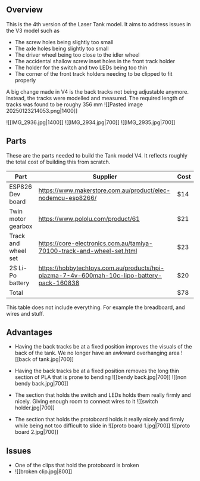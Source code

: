 ## Overview
This is the 4th version of the Laser Tank model. It aims to address issues in the V3 model such as
- The screw holes being slightly too small
- The axle holes being slightly too small
- The driver wheel being too close to the idler wheel
- The accidental shallow screw inset holes in the front track holder
- The holder for the switch and two LEDs being too thin
- The corner of the front track holders needing to be clipped to fit properly

A big change made in V4 is the back tracks not being adjustable anymore. Instead, the tracks were modelled and measured. The required length of tracks was found to be roughy 356 mm
![[Pasted image 20250123214053.png|1400]]

![[IMG_2936.jpg|1400]]
![[IMG_2934.jpg|700]] ![[IMG_2935.jpg|700]]


## Parts
These are the parts needed to build the Tank model V4. It reflects roughly the total cost of building this from scratch.

|Part|Supplier|Cost|
|---|---|---|
|ESP826 Dev board|https://www.makerstore.com.au/product/elec-nodemcu-esp8266/|$14|
|Twin motor gearbox|https://www.pololu.com/product/61|$21|
|Track and wheel set|https://core-electronics.com.au/tamiya-70100-track-and-wheel-set.html|$23|
|2S Li-Po battery|https://hobbytechtoys.com.au/products/hpi-plazma-7-4v-600mah-10c-lipo-battery-pack-160838|$20|
|Total| |$78|

This table does not include everything. For example the breadboard, and wires and stuff.

## Advantages
- Having the back tracks be at a fixed position improves the visuals of the back of the tank. We no longer have an awkward overhanging area
![[back of tank.jpg|700]]

- Having the back tracks be at a fixed position removes the long thin section of PLA that is prone to bending
![[bendy back.jpg|700]] ![[non bendy back.jpg|700]]

- The section that holds the switch and LEDs holds them really firmly and nicely. Giving enough room to connect wires to it
![[switch holder.jpg|700]]

- The section that holds the protoboard holds it really nicely and firmly while being not too difficult to slide in
![[proto board 1.jpg|700]] ![[proto board 2.jpg|700]]

## Issues

- One of the clips that hold the protoboard is broken 
- ![[broken clip.jpg|800]]